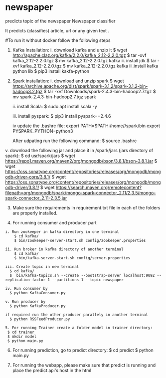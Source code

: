 # newspaper
predicts topic of the newspaper
Newspaper classifier

It predicts (classifies) article, url or any given text .


#To run it without docker follow the following steps
1. Kafka Installation:
    i. download kafka and unzip it
    $ wget http://apache.claz.org/kafka/2.2.0/kafka_2.12-2.2.0.tgz
    $ tar -xvf kafka_2.12-2.2.0.tgz
    $ mv kafka_2.12-2.2.0.tgz kafka
    ii. install jdk 
    $ tar -xvf kafka_2.12-2.2.0.tgz
    $ mv kafka_2.12-2.2.0.tgz kafka
    iii.install kafka python lib
    $ pip3 install kakfa-python
    
2. Spark installation:
  i. download and unzip spark 
   $ wget https://archive.apache.org/dist/spark/spark-3.1.2/spark-3.1.2-bin-hadoop3.2.tgz
   $ tar -xvf Downloads/spark-2.4.3-bin-hadoop2.7.tgz
   $ mv spark-2.4.3-bin-hadoop2.7.tgz spark
   
   ii. install Scala:
   $ sudo apt install scala -y
   
   iii. install pyspark:
   $ pip3 install pyspark==2.4.6

   iv update the .bashrc file:
   export PATH=$PATH:/home/<USER>/spark/bin
   export PYSPARK_PYTHON=python3
   
   After udpating run the following command:
   $ source .bashrc
  
  v. download the following jar and place it in /spark/jars (jars directory of spark):
        $ cd usr/spark/jars
        $ wget https://repo1.maven.org/maven2/org/mongodb/bson/3.8.1/bson-3.8.1.jar
        $ wget https://oss.sonatype.org/content/repositories/releases/org/mongodb/mongodb-driver-core/3.8.1/
        $ wget https://oss.sonatype.org/content/repositories/releases/org/mongodb/mongodb-driver/3.8.1/
        $ wget https://search.maven.org/remotecontent?filepath=org/mongodb/spark/mongo-spark-connector_2.11/2.3.5/mongo-spark-connector_2.11-2.3.5.jar
  
  
  3. Make sure the requirements in requirement.txt file in each of the folders are properly installed.
    
  4. For running consumer and producer part
    
    i. Run zookeeper in kafka directory in one terminal
        $ cd kafka/
        $ bin/zookeeper-server-start.sh config/zookeeper.properties
    
    ii. Run broker in kafka directory of another terminal
        $ cd kafka/
        $ bin/kafka-server-start.sh config/server.properties
    
    iii. Create topic in new terminal
      $ cd kafka/    
      $  bin/kafka-topics.sh --create --bootstrap-server localhost:9092 --replication-factor 1 --partitions 1 --topic newspaper
    
    iv. Run consumer by
      $ python KafkaConsumer.py
    
    v. Run producer by
      $ python KafkaProducer.py
    
    if required run the other producer parallely in another terminal
      $ python RSSFeedProducer.py
   
    5. For running Trainer create a folder model in trainer directory:
     $ cd trainer
     $ mkdir model
     $ python main.py
 
   6. For running prediction, go to predict directory:
      $ cd predict 
      $ python main.py
   
  7. For running the webapp, please make sure that predict is running and place the predict api's host in the html
    
  



  
